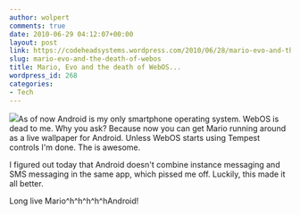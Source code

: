 ```yaml
---
author: wolpert
comments: true
date: 2010-06-29 04:12:07+00:00
layout: post
link: https://codeheadsystems.wordpress.com/2010/06/28/mario-evo-and-the-death-of-webos/
slug: mario-evo-and-the-death-of-webos
title: Mario, Evo and the death of WebOS...
wordpress_id: 268
categories:
- Tech
---
```


[![](http://codeheadsystems.files.wordpress.com/2010/06/mario.jpg)](http://www.engadget.com/2010/06/28/mario-live-wallpaper-for-android-better-than-a-tanooki-suit-in/)As of now Android is my only smartphone operating system. WebOS is dead to me. Why you ask? Because now you can get Mario running around as a live wallpaper for Android. Unless WebOS starts using Tempest controls I'm done. The is awesome.

I figured out today that Android doesn't combine instance messaging and SMS messaging in the same app, which pissed me off. Luckily, this made it all better.

Long live Mario^h^h^h^h^hAndroid!
